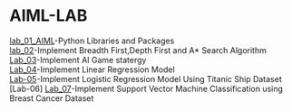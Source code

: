 # AIML-LAB

[lab_01_AIML](https://github.com/vivekvardhan30/AIML-LAB/blob/main/Lab_01_AIML.ipynb)-Python Libraries and Packages <br>
[lab_02](https://github.com/vivekvardhan30/AIML-LAB/blob/main/Lab_02.ipynb)-Implement Breadth First,Depth First and A* Search Algorithm<br>
[Lab_03](https://github.com/vivekvardhan30/AIML-LAB/blob/main/Lab_03.ipynb)-Implement AI Game statergy<br>
[Lab_04](https://github.com/vivekvardhan30/AIML-LAB/blob/main/Lab_04.ipynb)-Implement Linear Regression Model<br>
[Lab-05](https://github.com/vivekvardhan30/AIML-LAB/blob/main/Lab_05_AIML.ipynb)-Implement Logistic Regression Model Using Titanic Ship Dataset<br>
[Lab-06]
[Lab_07](https://github.com/vivekvardhan30/AIML-LAB/blob/main/Lab_07.ipynb)-Implement Support Vector Machine Classification using Breast Cancer Dataset
